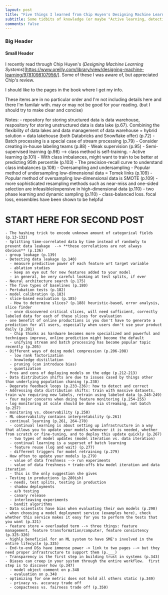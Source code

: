 ```yaml
---
layout: post
title: "Five things I learned from Chip Huyen's Designing Machine Learning Systems"
subtitle: Some tidbits of knowledge (or maybe "Active learning, detecting data leakage, and more")
comments: false
---
```


### Big Header

#### Small Header

I recently read through Chip Huyen's (*Designing Machine Learning Systems*)[https://www.oreilly.com/library/view/designing-machine-learning/9781098107956/].  Some of these I was aware of, but appreciated Chip's review.

I should like to the pages in the book where I get my info.

These items are in no particular order and I'm not including details here and there I'm familair with.  may or may not be good for your reading. (but I should try to make clear and concise)

Notes:
    - repository for storing structured data is data warehouse, respository for storing unstructured data is data lake (p.67).  Combining the flexibility of data lakes and data management of data warehouse = hybrid solution = data lakehouse (both Databricks and Snowflake offer) (p.72)
    - Batch processing is a special case of stream processing (p.79)
    - Consider creating in-house labeling teams (p.88)
    - Weak supervision (p.95)
    - Semi-supervised learning (p.98) --> class method is self-training.
    - Active learning (p.101)
    - With class imbalances, might want to train to be better at predicting 95th percentile (p.103)
    - The precision-recall curve to understand class imbalances (p.108)
    - Oversampling and undersampling
      - Popular method of undersampling low-dimensional data = Tomek links (p.109)
      - Popular method of oversampling low-dimensional data is SMOTE (p.109)
      - more sophisticated resampling methods such as near-miss and one-sided selection are infeasible/expensive in high-dimensional data (p.110)
      - two phase learning and dynamic sampling (p.110)
      - class-balanced loss. focal loss, ensembles have been shown to be helpful

# START HERE FOR SECOND POST

    - The hashing trick to encode unknown amount of categorical fields (p.13-132)
    - Splitting time-correlated data by time instead of randomly to prevent data leakage  --> **these correlations are not always obvious** (p.136)
    - group leakage (p.139)
    - Detecting data leakage (p.140)
      - measure predictive power of each feature wrt target variable
      - ablation studies
      - keep an eye out for new features added to your model
      - in general, be very careful looking at test splits, if ever
    - Neural architecture search (p.175)
    - The five types of baselines (p.180)
    - Pertubation tests (p.182)
    - model calibration (p.183)
    - slice-based evaluation (p.185)
      - How to determine slices? (p.188) heuristic-based, error analysis, slice finder
      - once discovered critical slices, will need sufficient, correctly labeled data for each of these slices for evaluation
    - one benefit of online productions is you don't have to generate a prediction for all users, especially when users don't use your product daily (p.201)
      - Chip thinks as hardware becomes more specialized and powerful and techniques improve, online prediction might become the default
      - unifying stream and batch processing has become popular topic recently (p.205)
    - Different ways of doing model compression (p.206-208)
      - low rank factorization
      - knowledge distillation
      - pruning (can introduce bias)
      - quantization
    - Pros and cons of deploying models on the edge (p.212-213)
    - Data distribution shifts are due to issues cased by things other than underlying population chaning (p.230)
    - Degerate feedback loops (p.233-236): how to detect and correct
    - Addressing data distribution shifts: train with massive datasets, train w/o requiring new labels, retrain using labeled data (p.248-249)
    - four major concerns when doing feature monitoring (p.254-255)
    - log monitoring at scale should be done via streaming, not batch (p.257)
    - monitoring vs. observability (p.250)
    - ML observability contains interpretability (p.261)
    - continual learning (p.261, 264-270)
      - continual learning is about setting up infrastructure in a way that allows you to update your models whenever it is needed, whether from scratch or fine-tuning, and to deploy this update quickly (p.267)
      - two types of model updates (model iteration vs. data iteration)
      - continual learning is a superset of batch learning
      - feature reuse (log and wait) (p.277)
      - different triggers for model retraining (p.279)
    - How often to update your models (p.279)
      - value of data freshness --> run experiments
      - value of data freshness + trade-offs btw model iteration and data iteration
      - this is the only suggestion she gives
    - Testing in productions (p.280ish)
      - needs, test splits, testing in production
      - shadow deployments
      - a/b testing
      - canary release
      - interleaving experiments
      - bandit algorithms
    - Data scientists have bias when evaluating their own models (p.290)
    - when choosing a model deployment service (examples here), check whether this service makes it easy for you to perform the tests that you want (p.321)
    - feature store = overloaded term --> three things: feature management, feature transformation/computer, feature consistency (p.325-326)
    - highly beneficial for an ML system to have SME's involved in the entire lifecycle (p.335)
    - End-to-end DSs have immense power -> link to two pages --> but they need proper infrastructure to support them (p.___)
    - Transparency is the first step in building trust in systems (p.343)
    - Biases can creep in your system through the entire workflow.  first step is to discover how (p.347)
      - model object comment on p.348
      - evaluation on p.348
    - optimizing for one metric does not hold all others static (p.349)
      - privacy vs. accuracy trade off
      - compactness vs. fairness trade off (p.350)